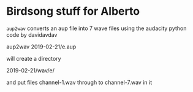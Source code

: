 # Birdsong stuff for Alberto

`aup2wav` converts an aup file into 7 wave files using the audacity python
code by davidavdav

aup2wav 2019-02-21/e.aup

will create a directory

2019-02-21/wav/e/

and put files channel-1.wav through to channel-7.wav in it
